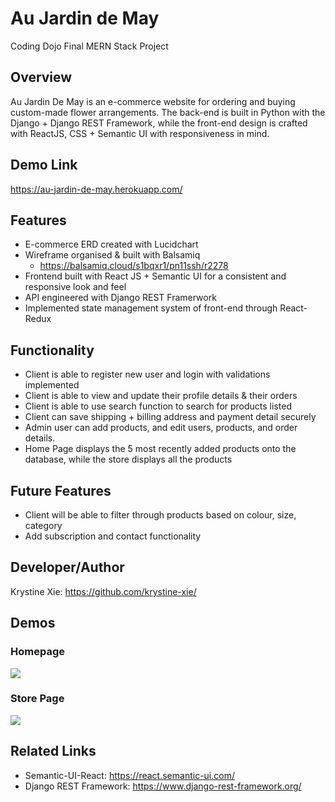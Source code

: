 # Au Jardin de May
  Coding Dojo Final MERN Stack Project

## Overview
  Au Jardin De May is an e-commerce website for ordering and buying custom-made flower arrangements. The back-end is built in Python with the Django + Django REST Framework, while the front-end design is crafted with ReactJS, CSS + Semantic UI with responsiveness in mind.
  
## Demo Link
https://au-jardin-de-may.herokuapp.com/
  
## Features
  * E-commerce ERD created with Lucidchart
  * Wireframe organised & built with Balsamiq
    * https://balsamiq.cloud/s1bqxr1/pn11ssh/r2278
  * Frontend built with React JS + Semantic UI for a consistent and responsive look and feel
  * API engineered with Django REST Framerwork
  * Implemented state management system of front-end through React-Redux

## Functionality
  * Client is able to register new user and login with validations implemented
  * Client is able to view and update their profile details & their orders
  * Client is able to use search function to search for products listed
  * Client can save shipping + billing address and payment detail securely
  * Admin user can add products, and edit users, products, and order details. 
  * Home Page displays the 5 most recently added products onto the database, while the store displays all the products

## Future Features
 * Client will be able to filter through products based on colour, size, category
 * Add subscription and contact functionality

## Developer/Author
  Krystine Xie: https://github.com/krystine-xie/

## Demos
  ### Homepage 
  ![](gifs/home.gif)
  
  ### Store Page
  ![](gifs/store.gif)

  
## Related Links
  * Semantic-UI-React: https://react.semantic-ui.com/
  * Django REST Framework: https://www.django-rest-framework.org/

